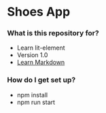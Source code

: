 # Shoes App #

### What is this repository for? ###

* Learn lit-element
* Version 1.0
* [Learn Markdown](https://bitbucket.org/tutorials/markdowndemo)

### How do I get set up? ###

* npm install
* npm run start
